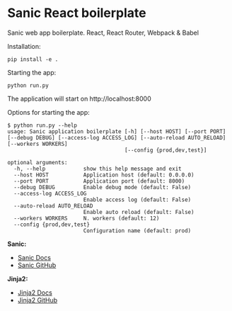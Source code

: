 # Sanic React boilerplate

Sanic web app boilerplate. React, React Router, Webpack & Babel

Installation:

```shell
pip install -e .
```

Starting the app:

```shell
python run.py
```

The application will start on http://localhost:8000

Options for starting the app:

```shell
$ python run.py --help
usage: Sanic application boilerplate [-h] [--host HOST] [--port PORT] [--debug DEBUG] [--access-log ACCESS_LOG] [--auto-reload AUTO_RELOAD] [--workers WORKERS]
                                     [--config {prod,dev,test}]

optional arguments:
  -h, --help            show this help message and exit
  --host HOST           Application host (default: 0.0.0.0)
  --port PORT           Application port (default: 8000)
  --debug DEBUG         Enable debug mode (default: False)
  --access-log ACCESS_LOG
                        Enable access log (default: False)
  --auto-reload AUTO_RELOAD
                        Enable auto reload (default: False)
  --workers WORKERS     N. workers (default: 12)
  --config {prod,dev,test}
                        Configuration name (default: prod)
```

__Sanic:__
- [Sanic Docs](https://sanicframework.org/)
- [Sanic GitHub](https://github.com/sanic-org/sanic)
  
__Jinja2:__
- [Jinja2 Docs](https://jinja.palletsprojects.com/en/3.0.x/)
- [Jinja2 GitHub](https://github.com/pallets/jinja)
